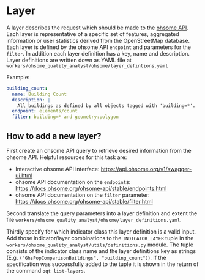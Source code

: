 # Layer

A layer describes the request which should be made to the 
[ohsome API](https://api.ohsome.org). Each layer is representative of a 
specific set of features, aggregated information or user statistics derived from the 
OpenStreetMap database. Each layer is defined by the ohsome API `endpoint` and 
parameters for the `filter`. In addition each layer definition has a key, name and 
description. Layer definitions are written down as YAML file at 
`workers/ohsome_quality_analyst/ohsome/layer_defintions.yaml`

Example:

```yaml
building_count:
  name: Building Count
  description: |
    All buildings as defined by all objects tagged with 'building=*'.
  endpoint: elements/count
  filter: building=* and geometry:polygon
```


## How to add a new layer?

First create an ohsome API query to retrieve desired information from the ohsome API. 
Helpful resources for this task are:
- Interactive ohsome API interface: https://api.ohsome.org/v1/swagger-ui.html
- ohsome API documentation on the `endpoint`s: 
  https://docs.ohsome.org/ohsome-api/stable/endpoints.html
- ohsome API documentation on the `filter` parameter: 
  https://docs.ohsome.org/ohsome-api/stable/filter.html

Second translate the query parameters into a layer definition and extent the file 
`workers/ohsome_quality_analyst/ohsome/layer_definitions.yaml`.

Thirdly specify for which indicator class this layer definition is a valid input. Add 
those indicator/layer combinations to the `INDICATOR_LAYER` tuple in the 
`workers/ohsome_quality_analyst/utils/definitions.py` module. The tuple consists of the 
indicator class name and the layer definitions key as strings (E.g. 
`("GhsPopComparisonBuildings", "building_count")`). If the specification was 
successfully added to the tuple it is shown in the return of the command 
`oqt list-layers`.
